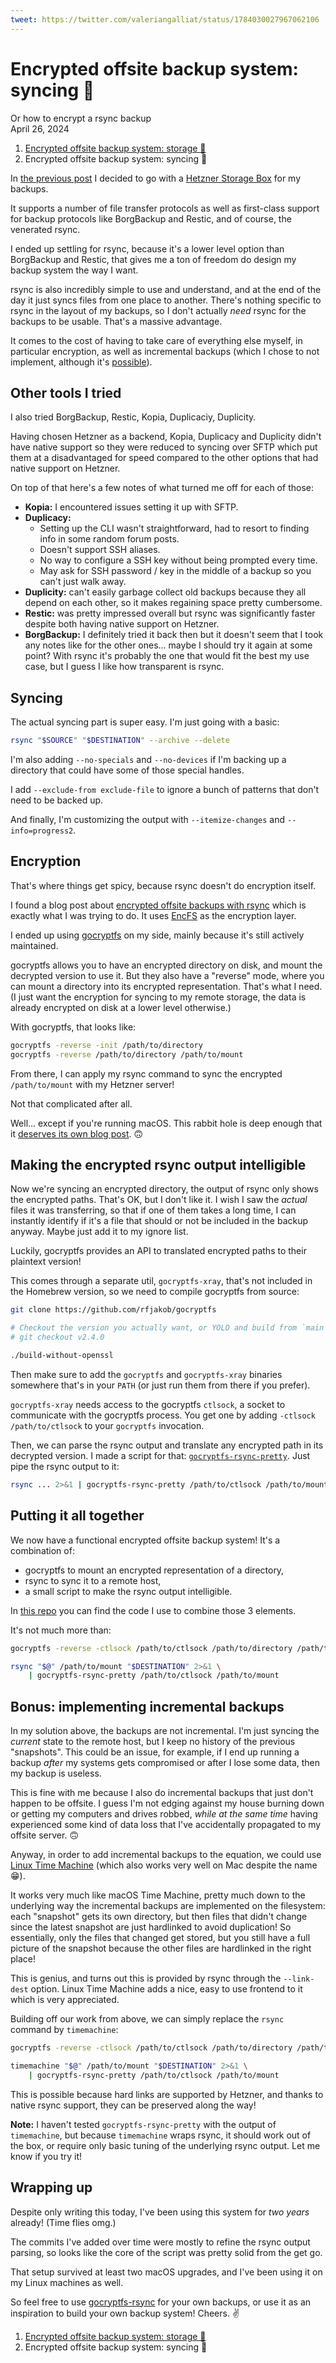 ```yaml
---
tweet: https://twitter.com/valeriangalliat/status/1784030027967062106
---
```


# Encrypted offsite backup system: syncing 📲
Or how to encrypt a rsync backup  
April 26, 2024

<div class="note">

1. [Encrypted offsite backup system: storage 💾](offsite-backup-storage.md)
1. Encrypted offsite backup system: syncing 📲

</div>

In [the previous post](offsite-backup-storage.md) I decided to go with
a [Hetzner Storage Box](https://www.hetzner.com/storage/storage-box/)
for my backups.

It supports a number of file transfer protocols as well as first-class
support for backup protocols like BorgBackup and Restic, and of course,
the venerated rsync.

I ended up settling for rsync, because it's a lower level option than
BorgBackup and Restic, that gives me a ton of freedom do design my
backup system the way I want.

rsync is also incredibly simple to use and understand, and at the end of
the day it just syncs files from one place to another. There's nothing
specific to rsync in the layout of my backups, so I don't actually
_need_ rsync for the backups to be usable. That's a massive advantage.

It comes to the cost of having to take care of everything else myself,
in particular encryption, as well as incremental backups (which I chose
to not implement, although it's [possible](#bonus-implementing-incremental-backups)).

## Other tools I tried

I also tried BorgBackup, Restic, Kopia, Duplicaciy, Duplicity.

Having chosen Hetzner as a backend, Kopia, Duplicacy and Duplicity
didn't have native support so they were reduced to syncing over SFTP
which put them at a disadvantaged for speed compared to the other
options that had native support on Hetzner.

On top of that here's a few notes of what turned me off for each of
those:

* **Kopia:** I encountered issues setting it up with SFTP.
* **Duplicacy:**
  * Setting up the CLI wasn't straightforward, had to resort to finding
    info in some random forum posts.
  * Doesn't support SSH aliases.
  * No way to configure a SSH key without being prompted every time.
  * May ask for SSH password / key in the middle of a backup so you
    can't just walk away.
* **Duplicity:** can't easily garbage collect old backups because they
  all depend on each other, so it makes regaining space pretty cumbersome.
* **Restic:** was pretty impressed overall but rsync was significantly
  faster despite both having native support on Hetzner.
* **BorgBackup:** I definitely tried it back then but it doesn't seem
  that I took any notes like for the other ones... maybe I should try it
  again at some point? With rsync it's probably the one that would fit
  the best my use case, but I guess I like how transparent is rsync.

## Syncing

The actual syncing part is super easy. I'm just going with a basic:


```sh
rsync "$SOURCE" "$DESTINATION" --archive --delete
```

I'm also adding `--no-specials` and `--no-devices` if I'm backing up a
directory that could have some of those special handles.

I add `--exclude-from exclude-file` to ignore a bunch of patterns that
don't need to be backed up.

And finally, I'm customizing the output with `--itemize-changes` and
`--info=progress2`.

## Encryption

That's where things get spicy, because rsync doesn't do encryption
itself.

I found a blog post about [encrypted offsite backups with rsync](https://www.gamecreatures.com/blog/2016/06/19/encrypted-offsite-rsync-backups/)
which is exactly what I was trying to do. It uses
[EncFS](https://vgough.github.io/encfs/) as the encryption layer.

I ended up using [gocryptfs](https://nuetzlich.net/gocryptfs/) on my
side, mainly because it's still actively maintained.

gocryptfs allows you to have an encrypted directory on disk, and mount
the decrypted version to use it. But they also have a "reverse" mode,
where you can mount a directory into its encrypted representation.
That's what I need. (I just want the encryption for syncing to my remote
storage, the data is already encrypted on disk at a lower level
otherwise.)

With gocryptfs, that looks like:

```sh
gocryptfs -reverse -init /path/to/directory
gocryptfs -reverse /path/to/directory /path/to/mount
```

From there, I can apply my rsync command to sync the encrypted
`/path/to/mount` with my Hetzner server!

Not that complicated after all.

Well... except if you're running macOS. This rabbit hole is deep enough
that it [deserves its own blog post](gocryptfs-macos-macfuse.md). 🙃

## Making the encrypted rsync output intelligible

Now we're syncing an encrypted directory, the output of rsync only shows
the encrypted paths. That's OK, but I don't like it. I wish I saw the
_actual_ files it was transferring, so that if one of them takes a long
time, I can instantly identify if it's a file that should or not be
included in the backup anyway. Maybe just add it to my ignore list.

Luckily, gocryptfs provides an API to translated encrypted paths to
their plaintext version!

This comes through a separate util, `gocryptfs-xray`, that's not
included in the Homebrew version, so we need to compile gocryptfs from
source:

```sh
git clone https://github.com/rfjakob/gocryptfs

# Checkout the version you actually want, or YOLO and build from `main`
# git checkout v2.4.0

./build-without-openssl
```

Then make sure to add the `gocryptfs` and `gocryptfs-xray` binaries
somewhere that's in your `PATH` (or just run them from there if you
prefer).

`gocryptfs-xray` needs access to the gocryptfs `ctlsock`, a socket to
communicate with the gocryptfs process. You get one by adding `-ctlsock
/path/to/ctlsock` to your `gocryptfs` invocation.

Then, we can parse the rsync output and translate any encrypted path in
its decrypted version. I made a script for that:
[`gocryptfs-rsync-pretty`](https://github.com/valeriangalliat/gocryptfs-rsync/blob/master/gocryptfs-rsync-pretty).
Just pipe the rsync output to it:

```sh
rsync ... 2>&1 | gocryptfs-rsync-pretty /path/to/ctlsock /path/to/mount
```

## Putting it all together

We now have a functional encrypted offsite backup system! It's a
combination of:

* gocryptfs to mount an encrypted representation of a directory,
* rsync to sync it to a remote host,
* a small script to make the rsync output intelligible.

In [this repo](https://github.com/valeriangalliat/gocryptfs-rsync) you
can find the code I use to combine those 3 elements.

It's not much more than:

```sh
gocryptfs -reverse -ctlsock /path/to/ctlsock /path/to/directory /path/to/mount

rsync "$@" /path/to/mount "$DESTINATION" 2>&1 \
    | gocryptfs-rsync-pretty /path/to/ctlsock /path/to/mount
```

## Bonus: implementing incremental backups

In my solution above, the backups are not incremental. I'm just syncing
the _current_ state to the remote host, but I keep no history of the
previous "snapshots". This could be an issue, for example, if I end up
running a backup _after_ my systems gets compromised or after I lose
some data, then my backup is useless.

This is fine with me because I also do incremental backups that just
don't happen to be offsite. I guess I'm not edging against my house
burning down or getting my computers and drives robbed, _while at the
same time_ having experienced some kind of data loss that I've
accidentally propagated to my offsite server. 🙃

Anyway, in order to add incremental backups to the equation, we could
use [Linux Time Machine](https://github.com/cytopia/linux-timemachine)
(which also works very well on Mac despite the name 😁).

It works very much like macOS Time Machine, pretty much down to the
underlying way the incremental backups are implemented on the
filesystem: each "snapshot" gets its own directory, but then files that
didn't change since the latest snapshot are just hardlinked to avoid
duplication! So essentially, only the files that changed get stored, but
you still have a full picture of the snapshot because the other files
are hardlinked in the right place!

This is genius, and turns out this is provided by rsync through the
`--link-dest` option. Linux Time Machine adds a nice, easy to use
frontend to it which is very appreciated.

Building off our work from above, we can simply replace the `rsync`
command by `timemachine`:

```sh
gocryptfs -reverse -ctlsock /path/to/ctlsock /path/to/directory /path/to/mount

timemachine "$@" /path/to/mount "$DESTINATION" 2>&1 \
    | gocryptfs-rsync-pretty /path/to/ctlsock /path/to/mount
```

This is possible because hard links are supported by Hetzner, and thanks
to native rsync support, they can be preserved along the way!

<div class="note">

**Note:** I haven't tested `gocryptfs-rsync-pretty` with the output of
`timemachine`, but because `timemachine` wraps rsync, it should work out
of the box, or require only basic tuning of the underlying rsync output.
Let me know if you try it!

</div>

## Wrapping up

Despite only writing this today, I've been using this system for *two
years* already! (Time flies omg.)

The commits I've added over time were mostly to refine the rsync output
parsing, so looks like the core of the script was pretty solid from the
get go.

That setup survived at least two macOS upgrades, and I've been using it
on my Linux machines as well.

So feel free to use [gocryptfs-rsync](https://github.com/valeriangalliat/gocryptfs-rsync)
for your own backups, or use it as an inspiration to build your own
backup system! Cheers. ✌️

<div class="note">

1. [Encrypted offsite backup system: storage 💾](offsite-backup-storage.md)
1. Encrypted offsite backup system: syncing 📲

</div>
